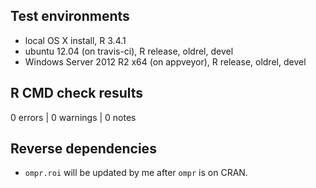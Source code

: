 ## Test environments
* local OS X install, R 3.4.1
* ubuntu 12.04 (on travis-ci), R release, oldrel, devel
* Windows Server 2012 R2 x64 (on appveyor), R release, oldrel, devel

## R CMD check results

0 errors | 0 warnings | 0 notes

## Reverse dependencies

* `ompr.roi` will be updated by me after `ompr` is on CRAN.
